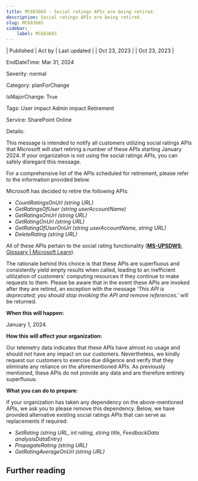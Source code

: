 ```yaml
---
title: MC683665 - Social ratings APIs are being retired.
description: Social ratings APIs are being retired.
slug: MC683665
sidebar:
    label: MC683665
---
```



| Published | Act by | Last updated |
| Oct 23, 2023 |  | Oct 23, 2023 |

EndDateTime: Mar 31, 2024

Severity: normal

Category: planForChange

IsMajorChange: True

Tags: User impact Admin impact Retirement

Service: SharePoint Online

Details: 

<p>This message is intended to notify all customers utilizing social ratings APIs that Microsoft will start retiring a number of these APIs starting January 2024. If your organization is not using the social ratings APIs, you can safely disregard this message.</p><p>For a comprehensive list of the APIs scheduled for retirement, please refer to the information provided below.</p><p>Microsoft has decided to retire the following APIs:<br></p><ul><li><i>CountRatingsOnUrl (string URL)&nbsp;</i></li><li><i>GetRatingsOfUser (string userAccountName)&nbsp;</i></li><li><i>GetRatingsOnUrl (string URL)&nbsp;</i></li><li><i>GetRatingOnUrl (string URL)&nbsp;</i></li><li><i>GetRatingOfUserOnUrl (string userAccountName, string URL)&nbsp;</i></li><li><i>DeleteRating (string URL)&nbsp;</i></li></ul><p>All of these APIs pertain to the social rating functionality (<a href="https://learn.microsoft.com/openspecs/sharepoint_protocols/ms-upsdws/37691757-a60d-40d3-8cc7-16c7dd970b7a" target="_blank"><b>MS-UPSDWS</b>: Glossary | Microsoft Learn</a>).
</p><p>The rationale behind this choice is that these APIs are superfluous and consistently yield empty results when called, leading to an inefficient utilization of customers' computing resources if they continue to make requests to them. Please be aware that in the event these APIs are invoked after they are retired, an exception with the message <i>'This API is deprecated; you should stop invoking the API and remove references.'</i> will be returned.
</p><p><b>When this will happen:</b></p><p>January 1, 2024.</p><p><b>How this will affect your organization:</b></p><p>Our telemetry data indicates that these APIs have almost no usage and should not have any impact on our customers. Nevertheless, we kindly request our customers to exercise due diligence and verify that they eliminate any reliance on the aforementioned APIs. As previously mentioned, these APIs do not provide any data and are therefore entirely superfluous.</p><p><b>What you can do to prepare:</b></p><p>If your organization has taken any dependency on the above-mentioned APIs, we ask you to please remove this dependency. Below, we have provided alternative existing social ratings APIs that can serve as replacements if required:</p><ul><li><i>SetRating (string URL, int rating, string title, FeedbackData analysisDataEntry)
</i></li><li><i>PropagateRating (string URL)
</i></li><li><i>GetRatingAverageOnUrl (string URL)</i></li></ul>

## Further reading

